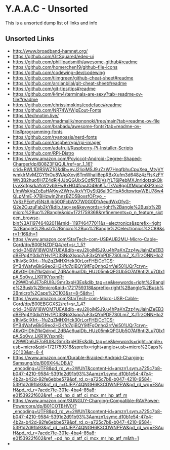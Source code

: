 <!-- ======================================== unsorted.md Start ======================================== -->


<!-- ------------------------------ Intro Start ------------------------------ -->

# Y.A.A.C - Unsorted

This is a unsorted dump list of links and info

<!-- ------------------------------ Intro End ------------------------------ -->


<!-- ------------------------------ Overview Start ------------------------------ -->

<!-- ------------------------------ Overview Start ------------------------------ -->


<!-- ------------------------------ Unsorted Links Start ------------------------------ -->

## Unsorted Links

- http://www.broadband-hamnet.org/
- https://github.com/GitSquared/edex-ui
- https://github.com/phillipadsmith/awesome-github#readme
- https://github.com/homerchen19/github-file-icons
- https://github.com/codewing-dev/codewing
- https://github.com/tiimgreen/github-cheat-sheet#readme
- https://github.com/arslanbilal/git-cheat-sheet#readme
- https://github.com/git-tips/tips#readme
- https://github.com/k4m4/terminals-are-sexy?tab=readme-ov-file#readme
- https://github.com/chrissimpkins/codeface#readme
- https://github.com/NR74W/WipEout-Fonts
- https://technotim.live/
- https://github.com/madmalik/mononoki/tree/main?tab=readme-ov-file
- https://github.com/brabadu/awesome-fonts?tab=readme-ov-file#programming-fonts
- https://github.com/ryanoasis/nerd-fonts
- https://github.com/raspberrypi/rpi-imager
- https://github.com/adafruit/Raspberry-Pi-Installer-Scripts
- https://github.com/RPi-Distro
- https://www.amazon.com/Poyiccot-Android-Degree-Shaped-Charger/dp/B08Z3FQQJL/ref=sr_1_16?crid=RWL1DIRSWZ1G&dib=eyJ2IjoiMSJ9.rZzW7HnqfbhuCpuXea_MtyVYwmklrMvMZGY9rOu8WApXovj6TmWhaIi8epRBxXufm3d648z4zFlsKzFYWN3B2huofjH7Z4dRj4JJbQGUixSCdfRT6jVsjYLT6jPebMXJnrldotzqkQkLyyXgfgsrkaYoV2vbSFw8xHG4fcwJO49nKTJTkVoBggDfMpbmlXP3mczLfmWskVqZoEaHAKwvZWrtvJkxVYOyStQ6al3CHqA5dtpwtqvWBU78w4QLpMmE-X7BHzwIn2hnzBZD5BoxsfOFtyo_-VqSzPEpYyI5Nz8.jb50OFcbWX7W0G0D1rAeudWxOfyG-Q2e2CuzuFab2kY&dib_tag=se&keywords=right%2Bangle%2Busb%2Bmicro%2Bup%2Bangle&qid=1721759368&refinements=p_n_feature_sixteen_browse-bin%3A119746482011&rnid=119746477011&s=electronics&sprefix=right%2Bangle%2Busb%2Bmicro%2Bup%2Bangle%2Celectronics%2C89&sr=1-16&th=1
- https://www.amazon.com/StarTech-com-USBAUB2MU-Micro-Cable-Cord/dp/B00ENZDFQ4/ref=sr_1_5?crid=3N9W18WOM7UEA&dib=eyJ2IjoiMSJ9.u4hPaKnZzz4wJialniZeEB3dBEPq4Y0didYHy1PD3SNoXlsqo7uF3xQYnPDF7S0LmZ_XJTrzONNHIo2s1hlvScIXfrt--1fuZqZMHXHck30rLorFHEiCcTCS-9YB4WafwBkG9eo2H3Kfd7djBQY9jfFgOnhq3rrVei501UQr7cryn-4KvGHjDhZfkiQdrpd_ZdBAc6uaIDb_HUz05mkQFGUb5O7Af8ntI2Lu7Olx1pA.So0vv_LKR1KYsxmR-n29WDn6JE7oRUI8JGmr3xpH3Es&dib_tag=se&keywords=right%2Bangle%2Busb%2Bmicro&qid=1721759318&sprefix=right%2Bangle%2Busb%2Bmicro%2Caps%2C103&sr=8-5&th=1
- https://www.amazon.com/StarTech-com-Micro-USB-Cable-Cord/dp/B00EBGGXS2/ref=sr_1_4?crid=3N9W18WOM7UEA&dib=eyJ2IjoiMSJ9.u4hPaKnZzz4wJialniZeEB3dBEPq4Y0didYHy1PD3SNoXlsqo7uF3xQYnPDF7S0LmZ_XJTrzONNHIo2s1hlvScIXfrt--1fuZqZMHXHck30rLorFHEiCcTCS-9YB4WafwBkG9eo2H3Kfd7djBQY9jfFgOnhq3rrVei501UQr7cryn-4KvGHjDhZfkiQdrpd_ZdBAc6uaIDb_HUz05mkQFGUb5O7Af8ntI2Lu7Olx1pA.So0vv_LKR1KYsxmR-n29WDn6JE7oRUI8JGmr3xpH3Es&dib_tag=se&keywords=right+angle+usb+micro&qid=1721759318&sprefix=right+angle+usb+micro%2Caps%2C103&sr=8-4
- https://www.amazon.com/Durable-Braided-Android-Charging-Samsung/dp/B09XK4JDBJ/?_encoding=UTF8&pd_rd_w=2WUhT&content-id=amzn1.sym.a725c7b8-b047-4210-9584-5391d2d91b93%3Aamzn1.symc.d10b1e54-47e4-4b2a-b42d-92fe6ebbe579&pf_rd_p=a725c7b8-b047-4210-9584-5391d2d91b93&pf_rd_r=GJEPZ4QNGH6K3CDWNPEW&pd_rd_wg=ESAuH&pd_rd_r=7acdc7fe-301e-4ba4-85a8-e0153922f602&ref_=pd_hp_d_atf_ci_mcx_mr_hp_atf_m
- https://www.amazon.com/SUNGUY-Charging-Compatible-RAVPower-Powercore/dp/B01COTBHV0/?_encoding=UTF8&pd_rd_w=2WUhT&content-id=amzn1.sym.a725c7b8-b047-4210-9584-5391d2d91b93%3Aamzn1.symc.d10b1e54-47e4-4b2a-b42d-92fe6ebbe579&pf_rd_p=a725c7b8-b047-4210-9584-5391d2d91b93&pf_rd_r=GJEPZ4QNGH6K3CDWNPEW&pd_rd_wg=ESAuH&pd_rd_r=7acdc7fe-301e-4ba4-85a8-e0153922f602&ref_=pd_hp_d_atf_ci_mcx_mr_hp_atf_m&th=1
- 


<!-- ------------------------------ Unsorted Links End ------------------------------ -->


<!-- ------------------------------ Outro Start ------------------------------ -->

<!-- ------------------------------ Outro End ------------------------------ -->


<!-- ======================================== unsorted.md end ======================================== -->
